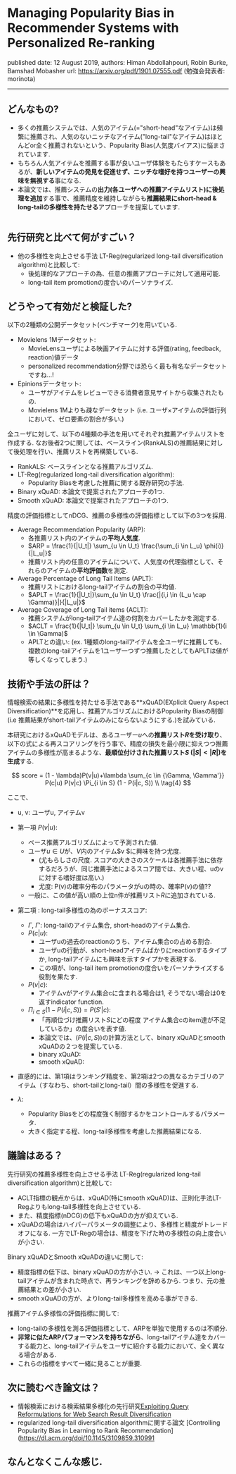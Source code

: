 # Managing Popularity Bias in Recommender Systems with Personalized Re-ranking

published date: 12 August 2019,
authors: Himan Abdollahpouri, Robin Burke, Bamshad Mobasher
url: https://arxiv.org/pdf/1901.07555.pdf
(勉強会発表者: morinota)

---

## どんなもの?

- 多くの推薦システムでは、人気のアイテム(="short-head"なアイテム)は頻繁に推薦され、人気のないニッチなアイテム("long-tail"なアイテム)はほとんどor全く推薦されないという、Popularity Bias(人気度バイアス)に悩まされています.
- もちろん人気アイテムを推薦する事が良いユーザ体験をもたらすケースもあるが、**新しいアイテムの発見を促進せず、ニッチな嗜好を持つユーザーの興味を無視する**事になる.
- 本論文では、推薦システムの**出力(各ユーザへの推薦アイテムリスト)に後処理を追加**する事で、推薦精度を維持しながらも**推薦結果にshort-head & long-tailの多様性を持たせる**アプローチを提案しています.

![]()

## 先行研究と比べて何がすごい？

- 他の多様性を向上させる手法 LT-Reg(regularized long-tail diversification algorithm)と比較して:
  - 後処理的なアプローチの為、任意の推薦アプローチに対して適用可能.
  - long-tail item promotionの度合いのパーソナライズ.

## どうやって有効だと検証した?

以下の2種類の公開データセット(ベンチマーク)を用いている.

- Movielens 1Mデータセット:
  - MovieLensユーザによる映画アイテムに対する評価(rating, feedback, reaction)値データ
  - personalized recommendation分野では恐らく最も有名なデータセットですね...!
- Epinionsデータセット:
  - ユーザがアイテムをレビューできる消費者意見サイトから収集されたもの.
  - Movielens 1Mよりも疎なデータセット (i.e. ユーザ×アイテムの評価行列において、ゼロ要素の割合が多い.)

全ユーザに対して、以下の4種類の手法を用いてそれぞれ推薦アイテムリストを作成する. なお後者2つに関しては、ベースライン(RankALS)の推薦結果に対して後処理を行い、推薦リストを再構築している.

- RankALS: ベースラインとなる推薦アルゴリズム.
- LT-Reg(regularized long-tail diversification algorithm):
  - Popularity Biasを考慮した推薦に関する既存研究の手法.
- Binary xQuAD: 本論文で提案されたアプローチの1つ.
- Smooth xQuAD: 本論文で提案されたアプローチの1つ.

精度の評価指標としてnDCG、推薦の多様性の評価指標として以下の3つを採用.

- Average Recommendation Popularity (ARP):
  - 各推薦リスト内のアイテムの**平均人気度**.
  - $ARP = \frac{1}{|U_t|} \sum_{u \in U_t} \frac{\sum_{i \in L_u} \phi(i)}{|L_u|}$
  - 推薦リスト内の任意のアイテムについて、人気度の代理指標として、それらのアイテムの**平均評価数**を測定.
- Average Percentage of Long Tail Items (APLT):
  - 推薦リストにおけるlong-tailアイテムの割合の平均値.
  - $APLT = \frac{1}{|U_t|}\sum_{u \in U_t} \frac{|{i,i \in (L_u \cap \Gamma)}|}{|L_u|}$
- Average Coverage of Long Tail items (ACLT):
  - 推薦システムがlong-tailアイテム達の何割をカバーしたかを測定する.
  - $ACLT = \frac{1}{|U_t|} \sum_{u \in U_t} \sum_{i \in L_u} \mathbb{1}(i \in \Gamma)$
  - APLTとの違い: (ex. 1種類のlong-tailアイテムを全ユーザに推薦しても、複数のlong-tailアイテムを1ユーザ一つずつ推薦したとしてもAPLTは値が等しくなってしまう.)

## 技術や手法の肝は？

情報検索の結果に多様性を持たせる手法である**xQuAD(EXplicit Query Aspect Diversification)**を応用し、推薦アルゴリズムにおけるPopularity Biasの制御(i.e 推薦結果がshort-tailアイテムのみにならないようにする.)を試みている.

本研究におけるxQuADモデルは、あるユーザー$u$への**推薦リスト$R$を受け取り**、以下の式による再スコアリングを行う事で、精度の損失を最小限に抑えつつ推薦アイテムの多様性が高まるような、**最順位付けされた推薦リスト$S$ ($|S| < |R|$)を生成**する.

$$
score = (1 - \lambda)P(v|u)+\lambda \sum_{c \in {\Gamma, \Gamma'}} P(c|u) P(v|c) \Pi_{i \in S} (1 - P(i|c, S)) \\
\tag{4}
$$

ここで、

- u, v: ユーザu, アイテムv
- 第一項 $P(v|u)$:
  - ベース推薦アルゴリズムによって予測された値.
  - ユーザ$u \in U$が、$V$内のアイテム$v $に興味を持つ尤度.
    - (尤もらしさの尺度. スコアの大きさのスケールは各推薦手法に依存するだろうが、同じ推薦手法によるスコア間では、大きい程、uのvに対する嗜好度は高い.)
    - 尤度: P(v)の確率分布のパラメータがuの時の、確率P(v)の値??
  - 一般に、この値が高い順の上位n件が推薦リスト$R$に追加されている.
- 第二項 : long-tail多様性の為のボーナススコア:

  - $\Gamma$, $\Gamma'$: long-tailのアイテム集合, short-headのアイテム集合.
  - $P(c|u)$:
    - ユーザuの過去のreactionのうち、アイテム集合cの占める割合.
    - ユーザuの行動が、short-headアイテムばかりにreactionするタイプか, long-tailアイテムにも興味を示すタイプかを表現する.
    - この項が、long-tail item promotionの度合いをパーソナライズする役割を果たす.
  - $P(v|c)$:
    - アイテムvがアイテム集合cに含まれる場合は1, そうでない場合は0を返すindicator function.
  - $\Pi_{i \in S} (1 - P(i|c, S)) = P(S'|c)$:
    - 「再順位づけ推薦リスト$S$にどの程度 アイテム集合cのitem達が不足しているか」の度合いを表す値.
    - 本論文では、$(P(i|c, S))$の計算方法として、binary xQuADとsmooth xQuADの２つを提案している.
    - binary xQuAD:
    - smooth xQuAD:

- 直感的には、第1項はランキング精度を、第2項は2つの異なるカテゴリのアイテム（すなわち、short-tailとlong-tail）間の多様性を促進する.
- $\lambda$:
  - Popularity Biasをどの程度強く制御するかをコントロールするパラメータ.
  - 大きく指定する程、long-tail多様性を考慮した推薦結果になる.

## 議論はある？

先行研究の推薦多様性を向上させる手法 LT-Reg(regularized long-tail diversification algorithm)と比較して:

- ACLT指標の観点からは、xQuAD(特にsmooth xQuAD)は、正則化手法LT-Regよりもlong-tail多様性を向上させている.
- また、精度指標(nDCG)の低下もxQuADの方が抑えている.
- xQuADの場合はハイパーパラメータの調整により、多様性と精度がトレードオフになる. 一方でLT-Regの場合は、精度を下げた時の多様性の向上度合いが小さい.

Binary xQuADとSmooth xQuADの違いに関して:

- 精度指標の低下は、binary xQuADの方が小さい. -> これは、一つ以上long-tailアイテムが含まれた時点で、再ランキングを辞めるから. つまり、元の推薦結果との差が小さい.
- smooth xQuADの方が、よりlong-tail多様性を高める事ができる.

推薦アイテム多様性の評価指標に関して:

- long-tailの多様性を測る評価指標として、ARPを単独で使用するのは不順分.
- **非常に似たARPパフォーマンスを持ちながら**、long-tailアイテム達をカバーする能力と、long-tailアイテムをユーザに紹介する能力において、全く異なる場合がある.
- これらの指標をすべて一緒に見ることが重要.

## 次に読むべき論文は？

- 情報検索における検索結果多様化の先行研究[Exploiting Query Reformulations for Web Search Result Diversification](https://dl.acm.org/doi/pdf/10.1145/1772690.1772780?casa_token=_NkfT8SH_V4AAAAA:mkjn91maD3dGMMF6GbfFSbmOqqa9tfqBDohAO26vAytPbVt0BQidOPWX0tL4EsUkRD00tJ-4CrMWAQ)
- regularized long-tail diversification algorithmに関する論文 [Controlling Popularity Bias in Learning to Rank Recommendation](https://dl.acm.org/doi/10.1145/3109859.310991

## なんとなくこんな感じ.
